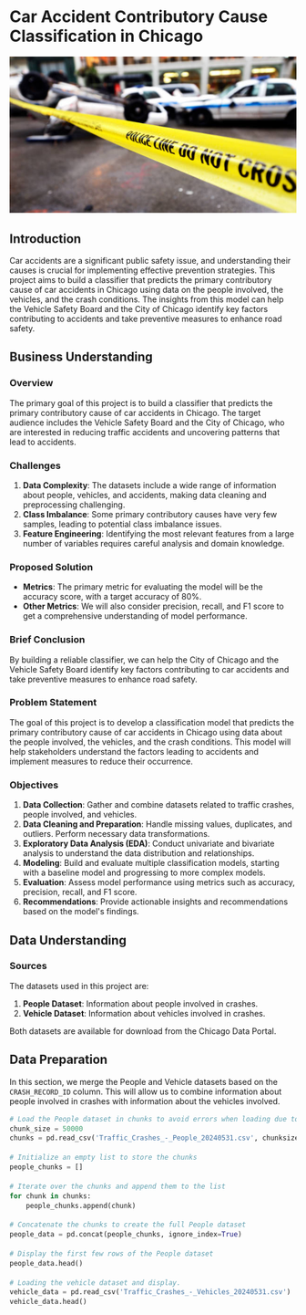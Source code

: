 # Car Accident Contributory Cause Classification in Chicago

![CPD image](CPD.jpg)

## Introduction

Car accidents are a significant public safety issue, and understanding their causes is crucial for implementing effective prevention strategies. This project aims to build a classifier that predicts the primary contributory cause of car accidents in Chicago using data on the people involved, the vehicles, and the crash conditions. The insights from this model can help the Vehicle Safety Board and the City of Chicago identify key factors contributing to accidents and take preventive measures to enhance road safety.

## Business Understanding

### Overview

The primary goal of this project is to build a classifier that predicts the primary contributory cause of car accidents in Chicago. The target audience includes the Vehicle Safety Board and the City of Chicago, who are interested in reducing traffic accidents and uncovering patterns that lead to accidents.

### Challenges

1. **Data Complexity**: The datasets include a wide range of information about people, vehicles, and accidents, making data cleaning and preprocessing challenging.
2. **Class Imbalance**: Some primary contributory causes have very few samples, leading to potential class imbalance issues.
3. **Feature Engineering**: Identifying the most relevant features from a large number of variables requires careful analysis and domain knowledge.

### Proposed Solution

- **Metrics**: The primary metric for evaluating the model will be the accuracy score, with a target accuracy of 80%.
- **Other Metrics**: We will also consider precision, recall, and F1 score to get a comprehensive understanding of model performance.

### Brief Conclusion

By building a reliable classifier, we can help the City of Chicago and the Vehicle Safety Board identify key factors contributing to car accidents and take preventive measures to enhance road safety.

### Problem Statement

The goal of this project is to develop a classification model that predicts the primary contributory cause of car accidents in Chicago using data about the people involved, the vehicles, and the crash conditions. This model will help stakeholders understand the factors leading to accidents and implement measures to reduce their occurrence.

### Objectives

1. **Data Collection**: Gather and combine datasets related to traffic crashes, people involved, and vehicles.
2. **Data Cleaning and Preparation**: Handle missing values, duplicates, and outliers. Perform necessary data transformations.
3. **Exploratory Data Analysis (EDA)**: Conduct univariate and bivariate analysis to understand the data distribution and relationships.
4. **Modeling**: Build and evaluate multiple classification models, starting with a baseline model and progressing to more complex models.
5. **Evaluation**: Assess model performance using metrics such as accuracy, precision, recall, and F1 score.
6. **Recommendations**: Provide actionable insights and recommendations based on the model's findings.

## Data Understanding

### Sources

The datasets used in this project are:
1. **People Dataset**: Information about people involved in crashes.
2. **Vehicle Dataset**: Information about vehicles involved in crashes.

Both datasets are available for download from the Chicago Data Portal.

## Data Preparation

In this section, we merge the People and Vehicle datasets based on the `CRASH_RECORD_ID` column. This will allow us to combine information about people involved in crashes with information about the vehicles involved.

```python
# Load the People dataset in chunks to avoid errors when loading due to data size.
chunk_size = 50000
chunks = pd.read_csv('Traffic_Crashes_-_People_20240531.csv', chunksize=chunk_size)

# Initialize an empty list to store the chunks
people_chunks = []

# Iterate over the chunks and append them to the list
for chunk in chunks:
    people_chunks.append(chunk)

# Concatenate the chunks to create the full People dataset
people_data = pd.concat(people_chunks, ignore_index=True)

# Display the first few rows of the People dataset
people_data.head()

# Loading the vehicle dataset and display.
vehicle_data = pd.read_csv('Traffic_Crashes_-_Vehicles_20240531.csv')
vehicle_data.head()
